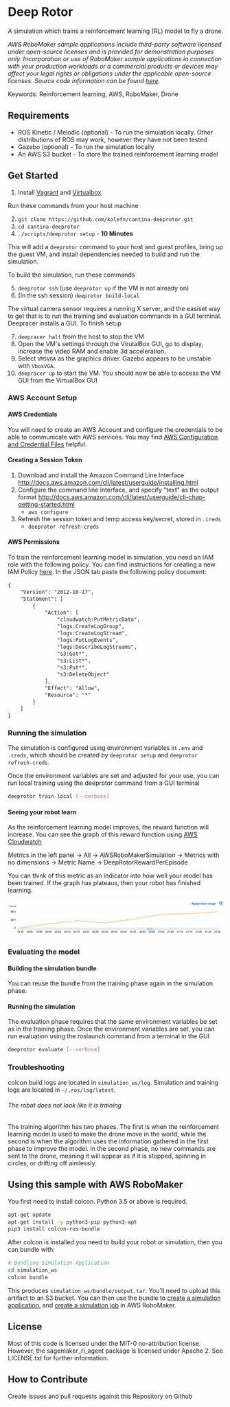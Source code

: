 # Deep Rotor

A simulation which trains a reinforcement learning (RL) model to fly a drone.

_AWS RoboMaker sample applications include third-party software licensed under open-source licenses and is provided for demonstration purposes only. Incorporation or use of RoboMaker sample applications in connection with your production workloads or a commercial products or devices may affect your legal rights or obligations under the applicable open-source licenses. Source code information can be found [here](https://s3.console.aws.amazon.com/s3/buckets/robomaker-applications-us-east-1-72fc243f9355/deep-racer/?region=us-east-1)._

Keywords: Reinforcement learning, AWS, RoboMaker, Drone

## Requirements

- ROS Kinetic / Melodic (optional) - To run the simulation locally. Other distributions of ROS may work, however they have not been tested
- Gazebo (optional) - To run the simulation locally
- An AWS S3 bucket - To store the trained reinforcement learning model

## Get Started
1. Install [Vagrant](https://www.vagrantup.com/docs/installation/) and [Virtualbox](https://www.virtualbox.org/wiki/Downloads)

Run these commands from your host machine

2. `git clone https://github.com/kolefn/cantina-deeprotor.git`
3. `cd cantina-deeprotor`
4. `./scripts/deeprotor setup` - **10 Minutes**

This will add a `deeprotor` command to your host and guest profiles, bring up the guest VM, and install dependencies needed to build and run the simulation.

To build the simulation, run these commands

5. `deeprotor ssh` (use `deeprotor up` if the VM is not already on)
6. (In the ssh session) `deeprotor build-local`

The virtual camera sensor requires a running X server, and the easiset way to get that is to run the training and evaluation commands in a GUI terminal. Deepracer installs a GUI. To finish setup

7. `deepracer halt` from the host to stop the VM
8. Open the VM's settings through the VirutalBox GUI, go to display, increase the video RAM and enable 3d acceleration.
9. Select `VMSVGA` as the graphics driver. Gazebo appears to be unstable with `VboxVGA`.
10. `deepracer up` to start the VM. You should now be able to access the VM GUI from the VirtualBox GUI 

### AWS Account Setup

#### AWS Credentials
You will need to create an AWS Account and configure the credentials to be able to communicate with AWS services. You may find [AWS Configuration and Credential Files](https://docs.aws.amazon.com/cli/latest/userguide/cli-config-files.html) helpful.

#### Creating a Session Token

1. Download and install the Amazon Command Line Interface http://docs.aws.amazon.com/cli/latest/userguide/installing.html
2. Configure the command line interface, and specify "text" as the output format http://docs.aws.amazon.com/cli/latest/userguide/cli-chap-getting-started.html
    - `aws configure`
2. Refresh the session token and temp access key/secret, stored in `.creds`
    - `deeprotor refresh-creds`

#### AWS Permissions

To train the reinforcement learning model in simulation, you need an IAM role with the following policy. You can find instructions for creating a new IAM Policy
[here](https://docs.aws.amazon.com/IAM/latest/UserGuide/access_policies_create.html#access_policies_create-start). In the JSON tab paste the following policy document:

```
{
    "Version": "2012-10-17",
    "Statement": [
        {
            "Action": [
                "cloudwatch:PutMetricData",
                "logs:CreateLogGroup",
                "logs:CreateLogStream",
                "logs:PutLogEvents",
                "logs:DescribeLogStreams",
                "s3:Get*",
                "s3:List*",
                "s3:Put*",
                "s3:DeleteObject"
            ],
            "Effect": "Allow",
            "Resource": "*"
        }
    ]
}
```

### Running the simulation

The simulation is configured using environment variables in `.env` and `.creds`, which should be created by `deeprotor setup` and `deeprotor refresh-creds`.

Once the environment variables are set and adjusted for your use, you can run local training using the deeprotor command from a GUI terminal

```bash
deeprotor train-local [--verbose]
```

#### Seeing your robot learn

As the reinforcement learning model improves, the reward function will increase. You can see the graph of this reward function using [AWS Cloudwatch](https://console.aws.amazon.com/cloudwatch/home)

Metrics in the left panel -> All -> AWSRoboMakerSimulation -> Metrics with no dimensions -> Metric Name -> DeepRotorRewardPerEpisode

You can think of this metric as an indicator into how well your model has been trained. If the graph has plateaus, then your robot has finished learning.

![deeprotor-metrics.png](docs/images/deeprotor-metrics.png)

### Evaluating the model

#### Building the simulation bundle

You can reuse the bundle from the training phase again in the simulation phase.

#### Running the simulation

The evaluation phase requires that the same environment variables be set as in the training phase. Once the environment variables are set, you can run
evaluation using the roslaunch command from a terminal in the GUI

```bash
deeprotor evaluate [--verbose]
```

### Troubleshooting

colcon build logs are located in `simulation_ws/log`. Simulation and training logs are located in `~/.ros/log/latest`.

###### The robot does not look like it is training

The training algorithm has two phases. The first is when the reinforcement learning model is used to make the drone move in the world, 
while the second is when the algorithm uses the information gathered in the first phase to improve the model. In the second
phase, no new commands are sent to the drone, meaning it will appear as if it is stopped, spinning in circles, or drifting off
aimlessly.

## Using this sample with AWS RoboMaker

You first need to install colcon. Python 3.5 or above is required.

```bash
apt-get update
apt-get install -y python3-pip python3-apt
pip3 install colcon-ros-bundle
```

After colcon is installed you need to build your robot or simulation, then you can bundle with:

```bash
# Bundling Simulation Application
cd simulation_ws
colcon bundle
```

This produces `simulation_ws/bundle/output.tar`.
You'll need to upload this artifact to an S3 bucket. You can then use the bundle to
[create a simulation application](https://docs.aws.amazon.com/robomaker/latest/dg/create-simulation-application.html),
and [create a simulation job](https://docs.aws.amazon.com/robomaker/latest/dg/create-simulation-job.html) in AWS RoboMaker.

## License

Most of this code is licensed under the MIT-0 no-attribution license. However, the sagemaker_rl_agent package is
licensed under Apache 2. See LICENSE.txt for further information.

## How to Contribute

Create issues and pull requests against this Repository on Github

